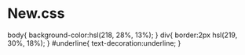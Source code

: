 # New.css
body{
 background-color:hsl(218, 28%, 13%);
}
div{
border:2px hsl(219, 30%, 18%);
}
#underline{
text-decoration:underline;
}
